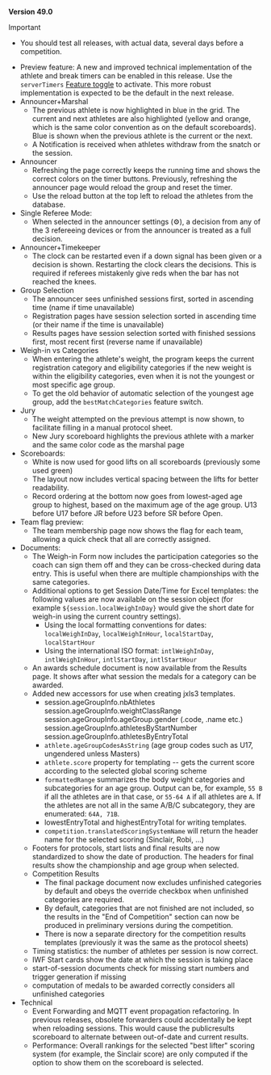 **Version 49.0**

> [!IMPORTANT]
>
> - You should test all releases, with actual data, several days before a competition. 

- Preview feature:  A new and improved technical implementation of the athlete and break timers can be enabled in this release. Use the `serverTimers` [Feature toggle](https://${env.REPO_OWNER}.github.io/${env.O_REPO_NAME}/#/FeatureToggles) to activate.  This more robust implementation is expected to be the default in the next release.
- Announcer+Marshal
  - The previous athlete is now highlighted in blue in the grid.  The current and next athletes are also highlighted (yellow and orange, which is the same color convention as on the default scoreboards).  Blue is shown when the previous athlete is the current or the next.
  - A Notification is received when athletes withdraw from the snatch or the session.
- Announcer
  - Refreshing the page correctly keeps the running time and shows the correct colors on the timer buttons.  Previously, refreshing the announcer page would reload the group and reset the timer.  
  - Use the reload button at the top left to reload the athletes from the database.
- Single Referee Mode:
  - When selected in the announcer settings (⚙), a decision from any of the 3 refereeing devices or from the announcer is treated as a full decision.
- Announcer+Timekeeper
  - The clock can be restarted even if a down signal has been given or a decision is shown.  Restarting the clock clears the decisions. This is required if referees mistakenly give reds when the bar has not reached the knees.
- Group Selection
  - The announcer sees unfinished sessions first, sorted in ascending time (name if time unavailable)
  - Registration pages have session selection sorted in ascending time (or their name if the time is unavailable)
  - Results pages have session selection sorted with finished sessions first, most recent first (reverse name if unavailable)
- Weigh-in vs Categories
  - When entering the athlete's weight, the program keeps the current registration category and eligibility categories if the new weight is within the eligibility categories, even when it is not the youngest or most specific age group. 
  - To get the old behavior of automatic selection of the youngest age group, add the `bestMatchCategories` feature switch.
- Jury
  - The weight attempted on the previous attempt is now shown, to facilitate filling in a manual protocol sheet.
  - New Jury scoreboard highlights the previous athlete with a marker and the same color code as the marshal page
- Scoreboards:
  - White is now used for good lifts on all scoreboards (previously some used green)
  - The layout now includes vertical spacing between the lifts for better readability.
  - Record ordering at the bottom now goes from lowest-aged age group to highest, based on the maximum age of the age group. U13 before U17 before JR before U23 before SR before Open.
- Team flag preview: 
  - The team membership page now shows the flag for each team, allowing a quick check that all are correctly assigned.
- Documents:
  - The Weigh-in Form now includes the participation categories so the coach can sign them off and they can be cross-checked during data entry.  This is useful when there are multiple championships with the same categories.
  - Additional options to get Session Date/Time for Excel templates: the following values are now available on the session object (for example `${session.localWeighInDay}` would give the short date for weigh-in using the current country settings).
    - Using the local formatting conventions for dates: `localWeighInDay`, `localWeighInHour`, `localStartDay`, `localStartHour`
    - Using the international ISO format: `intlWeighInDay`, `intlWeighInHour`, `intlStartDay`, `intlStartHour`
  - An awards schedule document is now available from the Results page.  It shows after what session the medals for a category can be awarded.
  - Added new accessors for use when creating jxls3 templates. 
    - session.ageGroupInfo.nbAthletes
      session.ageGroupInfo.weightClassRange
      session.ageGroupInfo.ageGroup.gender  (.code, .name etc.)
      session.ageGroupInfo.athletesByStartNumber
      session.ageGroupInfo.athletesByEntryTotal
    - `athlete.ageGroupCodesAsString`  (age group codes such as U17, ungendered unless Masters)
    - `athlete.score` property for templating -- gets the current score according to the selected global scoring scheme
    - `formattedRange` summarizes the body weight categories and subcategories for an age group.  Output can be, for example, `55 B` if all the athletes are in that case, or `55-64 A` if all athletes are `A`.  If the athletes are not all in the same A/B/C subcategory, they are enumerated: `64A, 71B`.
    - lowestEntryTotal and highestEntryTotal for writing templates. 
    - `competition.translatedScoringSystemName` will return the header name for the selected scoring (Sinclair, Robi, ...)
  - Footers for protocols, start lists and final results are now standardized to show the date of production.  The headers for final results show the championship and age group when selected.
  - Competition Results
    - The final package document now excludes unfinished categories by default and obeys the override checkbox when unfinished categories are required.
    - By default, categories that are not finished are not included, so the results in the "End of Competition" section can now be produced in preliminary versions during the competition.
    - There is now a separate directory for the competition results templates (previously it was the same as the protocol sheets)
  - Timing statistics: the number of athletes per session is now correct.
  - IWF Start cards show the date at which the session is taking place
  - start-of-session documents check for missing start numbers and trigger generation if missing
  - computation of medals to be awarded correctly considers all unfinished categories
- Technical
  - Event Forwarding and MQTT event propagation refactoring. In previous releases, obsolete forwarders could accidentally be kept when reloading sessions.  This would cause the publicresults scoreboard to alternate between out-of-date and current results.
  - Performance: Overall rankings for the selected "best lifter" scoring system (for example, the Sinclair score) are only computed if the option to show them on the scoreboard is selected.

